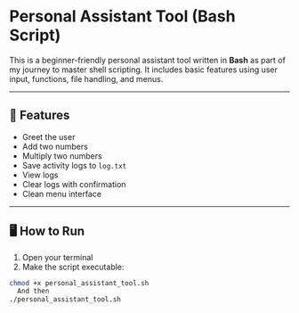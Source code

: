 #  Personal Assistant Tool (Bash Script)

This is a beginner-friendly personal assistant tool written in **Bash** as part of my journey to master shell scripting. 
It includes basic features using user input, functions, file handling, and menus.

---

## 🔧 Features

- Greet the user
- Add two numbers
- Multiply two numbers
- Save activity logs to `log.txt`
- View logs
- Clear logs with confirmation
- Clean menu interface

---

## 🖥️ How to Run

1. Open your terminal
2. Make the script executable:

```bash
chmod +x personal_assistant_tool.sh
  And then
./personal_assistant_tool.sh
